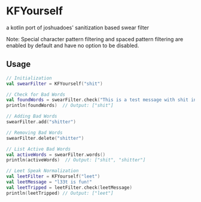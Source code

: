 # KFYourself
a kotlin port of joshuadoes' sanitization based swear filter

Note: Special character pattern filtering and spaced pattern filtering are enabled by default and have no option to be disabled.

## Usage

```kotlin
// Initialization
val swearFilter = KFYourself("shit")

// Check for Bad Words
val foundWords = swearFilter.check("This is a test message with shit in it.")
println(foundWords)  // Output: ["shit"]

// Adding Bad Words
swearFilter.add("shitter")

// Removing Bad Words
swearFilter.delete("shitter")

// List Active Bad Words
val activeWords = swearFilter.words()
println(activeWords)  // Output: ["shit", "shitter"]

// Leet Speak Normalization
val leetFilter = KFYourself("leet")
val leetMessage = "l33t is fun!"
val leetTripped = leetFilter.check(leetMessage)
println(leetTripped) // Output: ["leet"]
```
